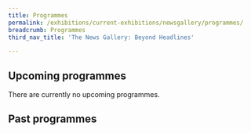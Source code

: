 ```yaml
---
title: Programmes
permalink: /exhibitions/current-exhibitions/newsgallery/programmes/
breadcrumb: Programmes
third_nav_title: 'The News Gallery: Beyond Headlines'

---
```



<!-- 

Colours
Upcoming: default colour
Past: #c1c1c1

<table class="table table-v">
    <tr>
        <td style="background-color: #c1c1c1;">Date<br>
            &mdash;<br>
            Time</td>
        <td>
            <p>Title</p>
            <p><a href="#">Description</a></p>
        </td>
    </tr>
</table>

-->

<h2>Upcoming programmes</h2>

<p>There are currently no upcoming programmes.</p>

<h2>Past programmes</h2>

